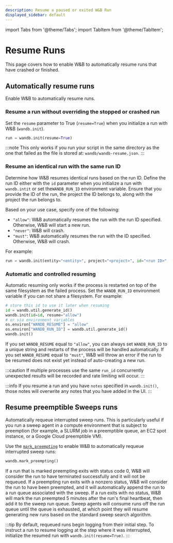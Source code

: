 ```yaml
---
description: Resume a paused or exited W&B Run
displayed_sidebar: default
---
```

import Tabs from '@theme/Tabs';
import TabItem from '@theme/TabItem';

# Resume Runs

<head>
  <title>Resume W&B Runs</title>
</head>

This page covers how to enable W&B to automatically resume runs that have crashed or finished.

<!-- If the `resume` parameter is left unspecified W&B will, by default, create a new run and overwrite the data of the crashed run if you start a new run that has the same run ID as the run that crashed. -->

## Automatically resume runs
Enable W&B to automatically resume runs.

### Resume a run without overriding the stopped or crashed run
Set the `resume` parameter to True (`resume=True`) when you initialize a run with W&B (`wandb.init`). 

```python
run = wandb.init(resume=True)
```

:::note
This only works if you run your script in the same directory as the one that failed as the file is stored at: `wandb/wandb-resume.json`.
:::

### Resume an identical run with the same run ID
Determine how W&B resumes identical runs based on the run ID. Define the run ID either with the `id` parameter when you initialize a run with `wandb.intit` or set the`WANDB_RUN_ID` environment variable. Ensure that you provide the ID of the run, the project the ID belongs to, along with the project the run belongs to.

Based on your use case, specify one of the following:
- `"allow"`:  W&B automatically resumes the run with the run ID specified. Otherwise, W&B will start a new run.
- `"never"`:  W&B will crash.
- `"must"`:   W&B automatically resumes the run with the ID specified. Otherwise, W&B will crash.

For example:

```python
run = wandb.init(entity="<entity>", project="<project>", id="<run ID>", resume="must")
```


<!-- START -->

### Automatic and controlled resuming

Automatic resuming only works if the process is restarted on top of the same filesystem as the failed process. Set the `WANDB_RUN_ID` environment variable if you can not share a filesystem. For example:


```python
# store this id to use it later when resuming
id = wandb.util.generate_id()
wandb.init(id=id, resume="allow")
# or via environment variables
os.environ["WANDB_RESUME"] = "allow"
os.environ["WANDB_RUN_ID"] = wandb.util.generate_id()
wandb.init()
```

If you set `WANDB_RESUME` equal to `"allow"`, you can always set `WANDB_RUN_ID` to a unique string and restarts of the process will be handled automatically. If you set `WANDB_RESUME` equal to `"must"`, W&B will throw an error if the run to be resumed does not exist yet instead of auto-creating a new run.

:::caution
If multiple processes use the same `run_id` concurrently unexpected results will be recorded and rate limiting will occur.
:::

:::info
If you resume a run and you have `notes` specified in `wandb.init()`, those notes will overwrite any notes that you have added in the UI.
:::

<!-- END -->




## Resume preemptible Sweeps runs
Automatically requeue interrupted sweep runs. This is particularly useful if you run a sweep agent in a compute environment that is subject to preemption (for example, a SLURM job in a preemptible queue, an EC2 spot instance, or a Google Cloud preemptible VM).

Use the [`mark_preempting`](../../ref/python/run.md#markpreempting) to enable W&B to automatically requeue interrupted sweep runs:

```python
wandb.mark_preempting()
```

If a run that is marked preempting exits with status code 0, W&B will consider the run to have terminated successfully and it will not be requeued. If a preempting run exits with a nonzero status, W&B will consider the run to have been preempted, and it will automatically append the run to a run queue associated with the sweep. If a run exits with no status, W&B will mark the run preempted 5 minutes after the run's final heartbeat, then add it to the sweep run queue. Sweep agents will consume runs off the run queue until the queue is exhausted, at which point they will resume generating new runs based on the standard sweep search algorithm.

:::tip
By default, requeued runs begin logging from their initial step. To instruct a run to resume logging at the step where it was interrupted, initialize the resumed run with `wandb.init(resume=True)`. 
:::

